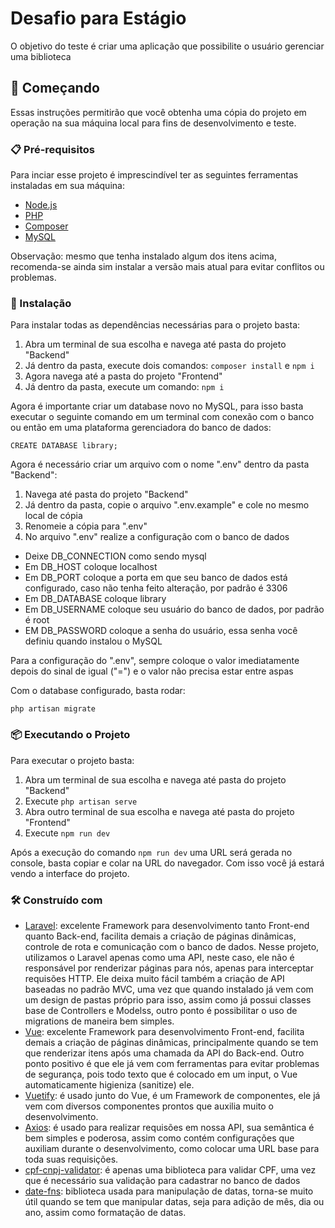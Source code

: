 # Desafio para Estágio

O objetivo do teste é criar uma aplicação que possibilite o usuário gerenciar uma biblioteca

## 🚀 Começando

Essas instruções permitirão que você obtenha uma cópia do projeto em operação na sua máquina local para fins de desenvolvimento e teste.

### 📋 Pré-requisitos

Para inciar esse projeto é imprescindível ter as seguintes ferramentas instaladas em sua máquina:
- [Node.js](https://nodejs.org/en)
- [PHP](https://www.php.net/downloads.php)
- [Composer](https://getcomposer.org/download/)
- [MySQL](https://dev.mysql.com/downloads/mysql/)

Observação: mesmo que tenha instalado algum dos itens acima, recomenda-se ainda sim instalar a versão mais atual para evitar conflitos ou problemas.

### 🔧 Instalação

Para instalar todas as dependências necessárias para o projeto basta:
1. Abra um terminal de sua escolha e navega até pasta do projeto "Backend"
1. Já dentro da pasta, execute dois comandos: ``` composer install ``` e ``` npm i ```
1. Agora navega até a pasta do projeto "Frontend"
1. Já dentro da pasta, execute um comando: ``` npm i ```

Agora é importante criar um database novo no MySQL, para isso basta executar o seguinte comando em um terminal com conexão com o banco ou então em uma plataforma gerenciadora do banco de dados:

```
CREATE DATABASE library;
```

Agora é necessário criar um arquivo com o nome ".env" dentro da pasta "Backend":
1. Navega até pasta do projeto "Backend"
1. Já dentro da pasta, copie o arquivo ".env.example" e cole no mesmo local de cópia
1. Renomeie a cópia para ".env"
1. No arquivo ".env" realize a configuração com o banco de dados
  - Deixe DB_CONNECTION como sendo mysql
  - Em DB_HOST coloque localhost
  - Em DB_PORT coloque a porta em que seu banco de dados está configurado, caso não tenha feito alteração, por padrão é 3306
  - Em DB_DATABASE coloque library
  - Em DB_USERNAME coloque seu usuário do banco de dados, por padrão é root
  - EM DB_PASSWORD coloque a senha do usuário, essa senha você definiu quando instalou o MySQL

Para a configuração do ".env", sempre coloque o valor imediatamente depois do sinal de igual ("=") e o valor não precisa estar entre aspas

Com o database configurado, basta rodar:
```
php artisan migrate
```

### 📦 Executando o Projeto

Para executar o projeto basta:
1. Abra um terminal de sua escolha e navega até pasta do projeto "Backend"
1. Execute ``` php artisan serve ```
1. Abra outro terminal de sua escolha e navega até pasta do projeto "Frontend"
1. Execute ``` npm run dev ```

Após a execução do comando ``` npm run dev ``` uma URL será gerada no console, basta copiar e colar na URL do navegador. Com isso você já estará vendo a interface do projeto.

### 🛠️ Construído com
- [Laravel](https://laravel.com/): excelente Framework para desenvolvimento tanto Front-end quanto Back-end, facilita demais a criação de páginas dinâmicas, controle de rota e comunicação com o banco de dados. Nesse projeto, utilizamos o Laravel apenas como uma API, neste caso, ele não é responsável por renderizar páginas para nós, apenas para interceptar requisões HTTP. Ele deixa muito fácil também a criação de API baseadas no padrão MVC, uma vez que quando instalado já vem com um design de pastas próprio para isso, assim como já possui classes base de Controllers e Modelss, outro ponto é possibilitar o uso de migrations de maneira bem simples.
- [Vue](https://vuejs.org/): excelente Framework para desenvolvimento Front-end, facilita demais a criação de páginas dinâmicas, principalmente quando se tem que renderizar itens após uma chamada da API do Back-end. Outro ponto positivo é que ele já vem com ferramentas para evitar problemas de segurança, pois todo texto que é colocado em um input, o Vue automaticamente higieniza (sanitize) ele.
- [Vuetify](https://vuetifyjs.com/en/): é usado junto do Vue, é um Framework de componentes, ele já vem com diversos componentes prontos que auxilia muito o desenvolvimento.
- [Axios](https://axios-http.com/ptbr/docs/intro): é usado para realizar requisões em nossa API, sua semântica é bem simples e poderosa, assim como contém configurações que auxiliam durante o desenvolvimento, como colocar uma URL base para toda suas requisições.
- [cpf-cnpj-validator](https://www.npmjs.com/package/cpf-cnpj-validator?activeTab=readme): é apenas uma biblioteca para validar CPF, uma vez que é necessário sua validação para cadastrar no banco de dados
- [date-fns](https://date-fns.org/): biblioteca usada para manipulação de datas, torna-se muito útil quando se tem que manipular datas, seja para adição de mês, dia ou ano, assim como formatação de datas.